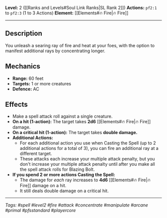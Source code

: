 **Level:** 2 ([[Ranks and Levels#Soul Link Ranks|SL Rank 2]])
**Actions:** `pf2:1` to `pf2:3` (1 to 3 Actions)
**Element:** [[Elements#🔥 Fire|🔥 Fire]]

---
## Description

You unleash a searing ray of fire and heat at your foes, with the option to manifest additional rays by concentrating longer.

## Mechanics

-   **Range:** 60 feet
-   **Targets:** 1 or more creatures
-   **Defence:** AC

## Effects

-   Make a spell attack roll against a single creature.
-   **On a hit (1-action):** The target takes **2d6** [[Elements#🔥 Fire|🔥 Fire]] damage.
-   **On a critical hit (1-action):** The target takes **double damage.**
-   **Additional Actions:**
    -   For each additional action you use when Casting the Spell (up to 2 additional actions for a total of 3), you can fire an additional ray at a different target.
    -   These attacks each increase your multiple attack penalty, but you don't increase your multiple attack penalty until after you make all the spell attack rolls for Blazing Bolt.
-   **If you spend 2 or more actions Casting the Spell:**
    -   The damage for *each* ray increases to **4d6** [[Elements#🔥 Fire|🔥 Fire]] damage on a hit.
    -   It still deals double damage on a critical hit.

---
*Tags: #spell #level2 #fire #attack #concentrate #manipulate #arcane #primal #pfsstandard #playercore*
